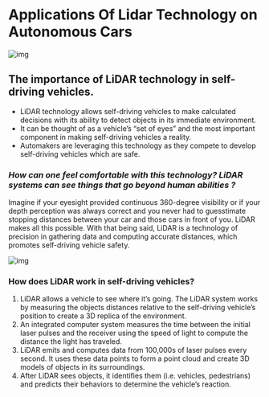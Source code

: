 # Applications Of Lidar Technology on Autonomous Cars

![img](img1.webp)

## **The importance of LiDAR technology in self-driving vehicles.**
* LiDAR technology allows self-driving vehicles to make calculated decisions with its ability to detect objects in its immediate environment. 
* It can be thought of as a vehicle’s “set of eyes” and the most important component in making self-driving vehicles a reality.
* Automakers are leveraging this technology as they compete to develop self-driving vehicles which are safe.

###  *How can one feel comfortable with this technology? LiDAR systems can see things that go beyond human abilities ?*
Imagine if your eyesight provided continuous 360-degree visibility or if your depth perception was always correct and you never had to guesstimate stopping distances between your car and those cars in front of you. LiDAR makes all this possible. With that being said, LiDAR is a technology of precision in gathering data and computing accurate distances, which promotes self-driving vehicle safety.

![img](lidar.png)

### **How does LiDAR work in self-driving vehicles?** 
1. LiDAR allows a vehicle to see where it’s going. The LiDAR system works by measuring the objects distances relative to the self-driving vehicle’s position to create a 3D replica of the environment. 
2. An integrated computer system measures the time between the initial laser pulses and the receiver using the speed of light to compute the distance the light has traveled. 
3. LiDAR emits and computes data from 100,000s of laser pulses every second. It uses these data points to form a point cloud and create 3D models of objects in its surroundings.
4. After LiDAR sees objects, it identifies them (i.e. vehicles, pedestrians) and predicts their behaviors to determine the vehicle’s reaction. 